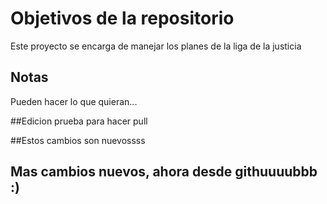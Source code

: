 # Objetivos de la repositorio

Este proyecto se encarga de manejar los planes de la liga de la justicia


## Notas
Pueden hacer lo que quieran...

##Edicion prueba para hacer pull

##Estos cambios son nuevossss

## Mas cambios nuevos, ahora desde githuuuubbb :)
